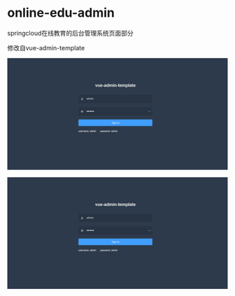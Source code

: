 # online-edu-admin
springcloud在线教育的后台管理系统页面部分

修改自vue-admin-template

![1](https://github.com/JavaBull-dev/online-edu-admin/blob/master/image/admin.png)

![2](https://github.com/JavaBull-dev/online-edu-admin/blob/master/image/admin.png)
